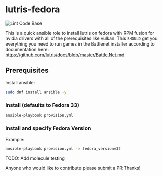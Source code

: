 # lutris-fedora

![[Lint Code Base](https://github.com/chadhellyea/lutris-fedora/workflows/Lint%20Code%20Base/badge.svg)](https://github.com/chadhellyea/lutris-fedora/actions)

This is a quick ansible role to install lutris on fedora with RPM fusion for nvidia drivers with all of the prerequisites like vulkan. This `SHOULD` get you everything you need to run games in the Battlenet installer according to documentation here: <https://github.com/lutris/docs/blob/master/Battle.Net.md>

## Prerequisites

Install ansible:

```bash
sudo dnf install ansible -y
```

### Install (defaults to Fedora 33)

```bash
ansible-playbook provision.yml
```

### Install and specify Fedora Version

Example:

```bash
ansible-playbook provision.yml -e fedora_version=32
```

TODO:
Add molecule testing

Anyone who would like to contribute please submit a PR Thanks!
